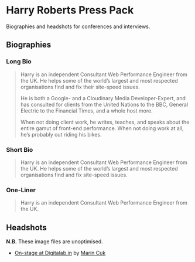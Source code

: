 # Harry Roberts Press Pack

Biographies and headshots for conferences and interviews.

## Biographies

### Long Bio

> Harry is an independent Consultant Web Performance Engineer from the UK. He
> helps some of the world’s largest and most respected organisations find and
> fix their site-speed issues.
>
> He is both a Google- and a Cloudinary Media Developer-Expert, and has
> consulted for clients from the United Nations to the BBC, General Electric to
> the Financial Times, and a whole host more.
>
> When not doing client work, he writes, teaches, and speaks about the entire
> gamut of front-end performance. When not doing work at all, he’s probably out
> riding his bikes.

### Short Bio

> Harry is an independent Consultant Web Performance Engineer from the UK. He
> helps some of the world’s largest and most respected organisations find and
> fix site-speed issues.

### One-Liner

> Harry is an independent Consultant Web Performance Engineer from the UK.

## Headshots

**N.B.** These image files are unoptimised.

* [On-stage at Digitalab.in](https://github.com/csswizardry/press/blob/master/files/digitalab.in.jpg) by [Marin Cuk](https://www.facebook.com/mcveventography/)
